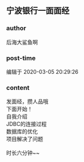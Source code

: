 ## 宁波银行一面面经
### author 
后海大鲨鱼啊
### post-time 

编辑于  2020-03-05 20:29:26
### content 
<div class="post-topic-des nc-post-content">
 <div>
  发面经，攒人品哦
 </div>
 <div>
  下面开始！
 </div>
 <div>
  自我介绍
 </div>
 <div>
  JDBC的连接过程
 </div>
 <div>
  数据库的优化
 </div>
 <div>
  项目解决了问题
 </div>
 <div>
  <br/>
 </div>
 <div>
  时长六分钟~~
 </div>
</div>
